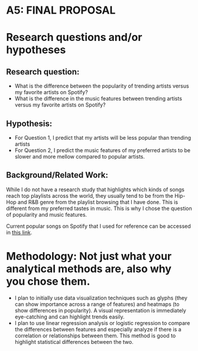 
# A5: FINAL PROPOSAL 
# Research questions and/or hypotheses
## Research question: 
- What is the difference between the popularity of trending artists versus my favorite artists on Spotify?
- What is the difference in the music features between trending artists versus my favorite artists on Spotify?
## Hypothesis:
- For Question 1, I predict that my artists will be less popular than trending artists
- For Question 2, I predict the music features of my preferred artists to be slower and more mellow compared to popular artists. 

## Background/Related Work: 
While I do not have a research study that highlights which kinds of songs reach top playlists across the world, they usually tend to be from the Hip-Hop and R&B genre from the playlist browsing that I have done. This is different from my preferred tastes in music. This is why I chose the question of popularity and music features.

Current popular songs on Spotify that I used for reference can be accessed in [this link](https://open.spotify.com/playlist/4hOKQuZbraPDIfaGbM3lKI).


# Methodology: Not just what your analytical methods are, also why you chose them.
- I plan to initially use data visualization techniques such as glyphs (they can show importance across a range of features) and heatmaps (to show differences in popularity). A visual representation is immediately eye-catching and can highlight trends easily.
- I plan to use linear regression analysis or logistic regression to compare the differences between features and especially analyze if there is a correlation or relationships between them. This method is good to highlight statistical differences between the two. 


